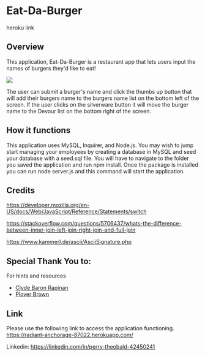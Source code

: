 # Eat-Da-Burger


  heroku link


## Overview 
This application, Eat-Da-Burger is a restaurant app that lets users input the names of burgers they'd like to eat!

![](https://github.com/perrytjr/Eat-Da-Burger/blob/master/public/assets/img/Screen%20Shot%202020-10-03%20at%209.56.55%20AM.png)


 The user can submit a burger's name and click the thumbs up button that will add their burgers name to the burgers name list on the bottom left of the screen. If the user clicks on the silverware button it will move the burger name to the Devour list on the bottom right of the screen. 






## How it functions
 This application uses MySQL, Inquirer, and Node.js. You may wish to jump start managing your employees by creating
 a database in MySQL and seed your database with a seed.sql file. You will have to navigate to the folder you saved the application and run npm install. Once the package is installed you can run node server.js and this command will start the application. 


## Credits
https://developer.mozilla.org/en-US/docs/Web/JavaScript/Reference/Statements/switch

https://stackoverflow.com/questions/5706437/whats-the-difference-between-inner-join-left-join-right-join-and-full-join 

https://www.kammerl.de/ascii/AsciiSignature.php 

## Special Thank You to:
For hints and resources
- [Clyde Baron Rapinan](https://github.com/clydebaron2000)
- [Plover Brown](https://github.com/rebgrasshopper)

## Link

Please use the following link to access the application functioning. 
https://radiant-anchorage-87022.herokuapp.com/ 

Linkedin: https://linkedin.com/in/perry-theobald-42450241